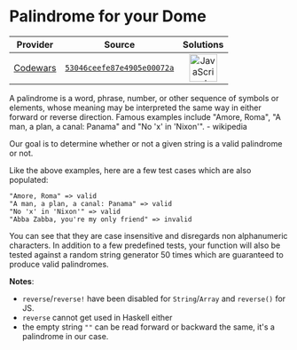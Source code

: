 [_metadata_:generated]: - "true"

# Palindrome for your Dome

<!-- INFO TABLE BEGIN -->

| Provider                                        | Source                                                                               | Solutions                                                                                                                                                    |
| :---------------------------------------------: | :----------------------------------------------------------------------------------: | :----------------------------------------------------------------------------------------------------------------------------------------------------------: |
| [Codewars](../../../docs/providers/Codewars.md) | [`53046ceefe87e4905e00072a`](https://www.codewars.com/kata/53046ceefe87e4905e00072a) | [<img src="https://res.cloudinary.com/rascaltwo/image/upload/v1631924076/javascript_ehszr7.svg" alt="JavaScript" title="JavaScript" width="50" />](solve.js) |

<!-- INFO TABLE END -->

A palindrome is a word, phrase, number, or other sequence of symbols or elements, whose meaning may be interpreted the same way in either forward or reverse direction. Famous examples include "Amore, Roma", "A man, a plan, a canal: Panama" and "No 'x' in 'Nixon'". - wikipedia

Our goal is to determine whether or not a given string is a valid palindrome or not.

Like the above examples, here are a few test cases which are also populated: 

    "Amore, Roma" => valid
    "A man, a plan, a canal: Panama" => valid
    "No 'x' in 'Nixon'" => valid
    "Abba Zabba, you're my only friend" => invalid

You can see that they are case insensitive and disregards non alphanumeric characters. In addition to a few predefined tests, your function will also be tested against a random string generator 50 times which are guaranteed to produce valid palindromes.

**Notes**: 

- `reverse`/`reverse!` have been disabled for `String`/`Array` and `reverse()` for JS.
- `reverse` cannot get used in Haskell either
- the empty string `""` can be read forward or backward the same, it's a palindrome in our case.

